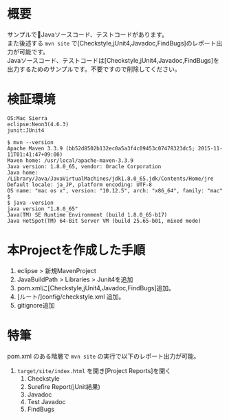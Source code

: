 # 概要
サンプルでJavaソースコード、テストコードがあります。  
また後述する `mvn site` で[Checkstyle,jUnit4,Javadoc,FindBugs]のレポート出力が可能です。  
Javaソースコード、テストコードは[Checkstyle,jUnit4,Javadoc,FindBugs]を出力するためのサンプルです。不要ですので削除してください。

# 検証環境

```
OS:Mac Sierra
eclipse:Neon3(4.6.3)
junit:JUnit4

$ mvn --version
Apache Maven 3.3.9 (bb52d8502b132ec0a5a3f4c09453c07478323dc5; 2015-11-11T01:41:47+09:00)
Maven home: /usr/local/apache-maven-3.3.9
Java version: 1.8.0_65, vendor: Oracle Corporation
Java home: /Library/Java/JavaVirtualMachines/jdk1.8.0_65.jdk/Contents/Home/jre
Default locale: ja_JP, platform encoding: UTF-8
OS name: "mac os x", version: "10.12.5", arch: "x86_64", family: "mac"
$ 
$ java -version
java version "1.8.0_65"
Java(TM) SE Runtime Environment (build 1.8.0_65-b17)
Java HotSpot(TM) 64-Bit Server VM (build 25.65-b01, mixed mode)
```

# 本Projectを作成した手順
1. eclipse > 新規MavenProject
1. JavaBuildPath > Libraries > Junit4を追加
1. pom.xmlに[Checkstyle,jUnit4,Javadoc,FindBugs]追加。
1. [ルート/]config/checkstyle.xml 追加。
1. gitignore追加

# 特筆
pom.xml のある階層で `mvn site` の実行で以下のレポート出力が可能。

1. `target/site/index.html` を開き[Project Reports]を開く
	1. Checkstyle
	1. Surefire Report(jUnit結果)
	1. Javadoc
	1. Test Javadoc
	1. FindBugs

